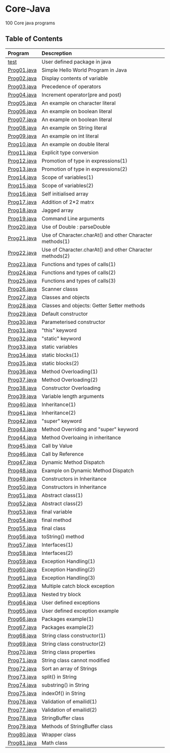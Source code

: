 # Core-Java
100 Core java programs

## Table of Contents
|Program                        |Descreption                            |
|:------------------------------|:--------------------------------------|
|[test](test)  |User defined package in java|
|[Prog01.java](Prog01.java)  |Simple Hello World Program in Java|
|[Prog02.java](Prog02.java)  |Display contents of variable|
|[Prog03.java](Prog03.java)  |Precedence of operators|
|[Prog04.java](Prog04.java)  |Increment operator(pre and post)|
|[Prog05.java](Prog05.java)  |An example on character literal|
|[Prog06.java](Prog06.java)  |An example on boolean literal|
|[Prog07.java](Prog07.java)  |An example on boolean literal|
|[Prog08.java](Prog08.java)  |An example on String literal|
|[Prog09.java](Prog09.java)  |An example on int literal|
|[Prog10.java](Prog10.java)|An example on double literal|
|[Prog11.java](Prog11.java)| Explicit type conversion|
|[Prog12.java](Prog12.java)|Promotion of type in expressions(1)|
|[Prog13.java](Prog13.java)|Promotion of type in expressions(2)|
|[Prog14.java](Prog14.java)|Scope of variables(1)|
|[Prog15.java](Prog15.java)|Scope of variables(2)|
|[Prog16.java](Prog16.java)|Self initialised array|
|[Prog17.java](Prog17.java)|Addition of 2*2 matrx|
|[Prog18.java](Prog18.java)|Jagged array|
|[Prog19.java](Prog19.java)|Command Line arguments|
|[Prog20.java](Prog20.java)|Use of Double : parseDouble|
|[Prog21.java](Prog21.java)|Use of Character.charAt() and other Character methods(1)|
|[Prog22.java](Prog22.java)|Use of Character.charAt() and other Character methods(2)|
|[Prog23.java](Prog23.java)|Functions and types of calls(1)|
|[Prog24.java](Prog24.java)|Functions and types of calls(2)|
|[Prog25.java](Prog25.java)|Functions and types of calls(3)|
|[Prog26.java](Prog26.java)|Scanner classs|
|[Prog27.java](Prog27.java)|Classes and objects|
|[Prog28.java](Prog28.java)|Classes and objects: Getter Setter methods|
|[Prog29.java](Prog29.java)|Default constructor|
|[Prog30.java](Prog30.java)|Parameterised constructor|
|[Prog31.java](Prog31.java)|"this" keyword|
|[Prog32.java](Prog32.java)|"static" keyword|
|[Prog33.java](Prog33.java)|static variables|
|[Prog34.java](Prog34.java)|static blocks(1)|
|[Prog35.java](Prog35.java)|static blocks(2)|
|[Prog36.java](Prog36.java)|Method Overloading(1)|
|[Prog37.java](Prog37.java)|Method Overloading(2)|
|[Prog38.java](Prog38.java)|Constructor Overloading|
|[Prog39.java](Prog39.java)|Variable length arguments|
|[Prog40.java](Prog40.java)|Inheritance(1)|
|[Prog41.java](Prog41.java)|Inheritance(2)|
|[Prog42.java](Prog42.java)|"super" keyword|
|[Prog43.java](Prog43.java)|Method Overriding and "super" keyword|
|[Prog44.java](Prog44.java)|Method Overloaing in inheritance|
|[Prog45.java](Prog45.java)|Call by Value|
|[Prog46.java](Prog46.java)|Call by Reference|
|[Prog47.java](Prog47.java)|Dynamic Method Dispatch|
|[Prog48.java](Prog48.java)|Example on Dynamic Method Dispatch|
|[Prog49.java](Prog49.java)|Constructors in Inheritance|
|[Prog50.java](Prog50.java)|Constructors in Inheritance|
|[Prog51.java](Prog51.java)|Abstract class(1)|
|[Prog52.java](Prog52.java)|Abstract class(2)|
|[Prog53.java](Prog53.java)|final variable|
|[Prog54.java](Prog54.java)|final method|
|[Prog55.java](Prog55.java)|final class|
|[Prog56.java](Prog56.java)|toString() method|
|[Prog57.java](Prog57.java)|Interfaces(1)|
|[Prog58.java](Prog58.java)|Interfaces(2)|
|[Prog59.java](Prog59.java)|Exception Handling(1)|
|[Prog60.java](Prog60.java)|Exception Handling(2)|
|[Prog61.java](Prog61.java)|Exception Handling(3)|
|[Prog62.java](Prog62.java)|Multiple catch block exception|
|[Prog63.java](Prog63.java)|Nested try block|
|[Prog64.java](Prog64.java)|User defined exceptions|
|[Prog65.java](Prog65.java)|User defined exception example|
|[Prog66.java](Prog66.java)|Packages example(1)|
|[Prog67.java](Prog67.java)|Packages example(2)|
|[Prog68.java](Prog68.java)|String class constructor(1)|
|[Prog69.java](Prog69.java)|String class constructor(2)|
|[Prog70.java](Prog70.java)|String class properties|
|[Prog71.java](Prog71.java)|String class cannot modified|
|[Prog72.java](Prog72.java)|Sort an array of Strings|
|[Prog73.java](Prog73.java)|split() in String|
|[Prog74.java](Prog74.java)|substring() in String|
|[Prog75.java](Prog75.java)|indexOf() in String|
|[Prog76.java](Prog76.java)|Validation of emailid(1)|
|[Prog77.java](Prog77.java)|Validation of emailid(2)|
|[Prog78.java](Prog78.java)|StringBuffer class|
|[Prog79.java](Prog79.java)|Methods of StringBuffer class|
|[Prog80.java](Prog80.java)|Wrapper class|
|[Prog81.java](Prog81.java)|Math class|
